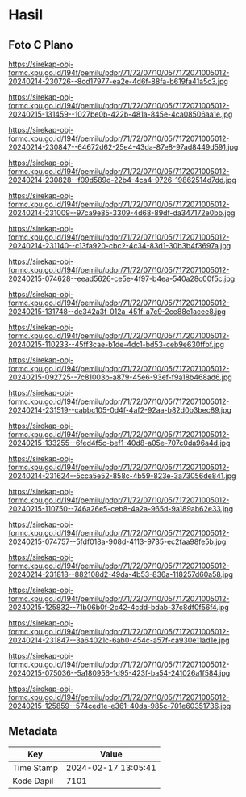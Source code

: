 # Hasil

## Foto C Plano

https://sirekap-obj-formc.kpu.go.id/194f/pemilu/pdpr/71/72/07/10/05/7172071005012-20240214-230726--8cd17977-ea2e-4d6f-88fa-b619fa41a5c3.jpg

https://sirekap-obj-formc.kpu.go.id/194f/pemilu/pdpr/71/72/07/10/05/7172071005012-20240215-131459--1027be0b-422b-481a-845e-4ca08506aa1e.jpg

https://sirekap-obj-formc.kpu.go.id/194f/pemilu/pdpr/71/72/07/10/05/7172071005012-20240214-230847--64672d62-25e4-43da-87e8-97ad8449d591.jpg

https://sirekap-obj-formc.kpu.go.id/194f/pemilu/pdpr/71/72/07/10/05/7172071005012-20240214-230828--f09d589d-22b4-4ca4-9726-19862514d7dd.jpg

https://sirekap-obj-formc.kpu.go.id/194f/pemilu/pdpr/71/72/07/10/05/7172071005012-20240214-231009--97ca9e85-3309-4d68-89df-da347172e0bb.jpg

https://sirekap-obj-formc.kpu.go.id/194f/pemilu/pdpr/71/72/07/10/05/7172071005012-20240214-231140--c13fa920-cbc2-4c34-83d1-30b3b4f3697a.jpg

https://sirekap-obj-formc.kpu.go.id/194f/pemilu/pdpr/71/72/07/10/05/7172071005012-20240215-074628--eead5626-ce5e-4f97-b4ea-540a28c00f5c.jpg

https://sirekap-obj-formc.kpu.go.id/194f/pemilu/pdpr/71/72/07/10/05/7172071005012-20240215-131748--de342a3f-012a-451f-a7c9-2ce88e1acee8.jpg

https://sirekap-obj-formc.kpu.go.id/194f/pemilu/pdpr/71/72/07/10/05/7172071005012-20240215-110233--45ff3cae-b1de-4dc1-bd53-ceb9e630ffbf.jpg

https://sirekap-obj-formc.kpu.go.id/194f/pemilu/pdpr/71/72/07/10/05/7172071005012-20240215-092725--7c81003b-a879-45e6-93ef-f9a18b468ad6.jpg

https://sirekap-obj-formc.kpu.go.id/194f/pemilu/pdpr/71/72/07/10/05/7172071005012-20240214-231519--cabbc105-0d4f-4af2-92aa-b82d0b3bec89.jpg

https://sirekap-obj-formc.kpu.go.id/194f/pemilu/pdpr/71/72/07/10/05/7172071005012-20240215-133255--6fed4f5c-bef1-40d8-a05e-707c0da96a4d.jpg

https://sirekap-obj-formc.kpu.go.id/194f/pemilu/pdpr/71/72/07/10/05/7172071005012-20240214-231624--5cca5e52-858c-4b59-823e-3a73056de841.jpg

https://sirekap-obj-formc.kpu.go.id/194f/pemilu/pdpr/71/72/07/10/05/7172071005012-20240215-110750--746a26e5-ceb8-4a2a-965d-9a189ab62e33.jpg

https://sirekap-obj-formc.kpu.go.id/194f/pemilu/pdpr/71/72/07/10/05/7172071005012-20240215-074757--5fdf018a-908d-4113-9735-ec2faa98fe5b.jpg

https://sirekap-obj-formc.kpu.go.id/194f/pemilu/pdpr/71/72/07/10/05/7172071005012-20240214-231818--882108d2-49da-4b53-836a-118257d60a58.jpg

https://sirekap-obj-formc.kpu.go.id/194f/pemilu/pdpr/71/72/07/10/05/7172071005012-20240215-125832--71b06b0f-2c42-4cdd-bdab-37c8df0f56f4.jpg

https://sirekap-obj-formc.kpu.go.id/194f/pemilu/pdpr/71/72/07/10/05/7172071005012-20240214-231847--3a64021c-6ab0-454c-a57f-ca930e11ad1e.jpg

https://sirekap-obj-formc.kpu.go.id/194f/pemilu/pdpr/71/72/07/10/05/7172071005012-20240215-075036--5a180956-1d95-423f-ba54-241026a1f584.jpg

https://sirekap-obj-formc.kpu.go.id/194f/pemilu/pdpr/71/72/07/10/05/7172071005012-20240215-125859--574ced1e-e361-40da-985c-701e60351736.jpg


## Metadata

| Key        | Value               |
| ---------- | ------------------- |
| Time Stamp | 2024-02-17 13:05:41 |
| Kode Dapil | 7101                |



